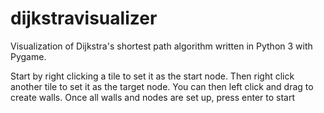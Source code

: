 # dijkstravisualizer
Visualization of Dijkstra's shortest path algorithm written in Python 3 with Pygame.

Start by right clicking a tile to set it as the start node. Then right click another tile to set it as the target node. You can then left click and drag to create walls. Once all walls and nodes are set up, press enter to start
